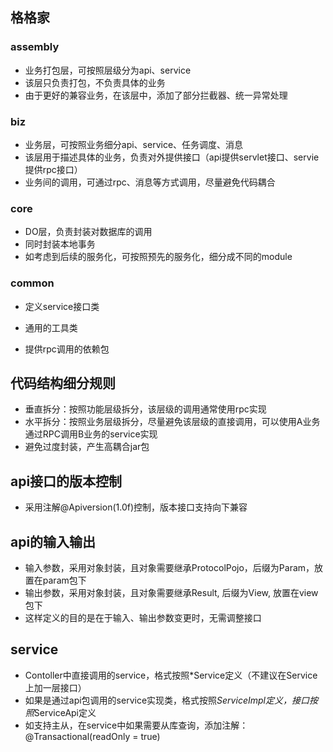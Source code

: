 ## 格格家

### assembly

* 业务打包层，可按照层级分为api、service
* 该层只负责打包，不负责具体的业务
* 由于更好的兼容业务，在该层中，添加了部分拦截器、统一异常处理

### biz

* 业务层，可按照业务细分api、service、任务调度、消息
* 该层用于描述具体的业务，负责对外提供接口（api提供servlet接口、servie提供rpc接口）
* 业务间的调用，可通过rpc、消息等方式调用，尽量避免代码耦合

### core

* DO层，负责封装对数据库的调用
* 同时封装本地事务
* 如考虑到后续的服务化，可按照预先的服务化，细分成不同的module

### common
* 定义service接口类
* 通用的工具类

* 提供rpc调用的依赖包

## 代码结构细分规则

* 垂直拆分：按照功能层级拆分，该层级的调用通常使用rpc实现
* 水平拆分：按照业务层级拆分，尽量避免该层级的直接调用，可以使用A业务通过RPC调用B业务的service实现
* 避免过度封装，产生高耦合jar包

## api接口的版本控制

* 采用注解@Apiversion(1.0f)控制，版本接口支持向下兼容

## api的输入输出

* 输入参数，采用对象封装，且对象需要继承ProtocolPojo，后缀为Param，放置在param包下
* 输出参数，采用对象封装，且对象需要继承Result, 后缀为View, 放置在view包下
* 这样定义的目的是在于输入、输出参数变更时，无需调整接口

## service
* Contoller中直接调用的service，格式按照*Service定义（不建议在Service上加一层接口）
* 如果是通过api包调用的service实现类，格式按照*ServiceImpl定义，接口按照*ServiceApi定义
* 如支持主从，在service中如果需要从库查询，添加注解：@Transactional(readOnly = true)
